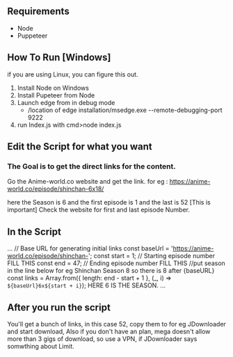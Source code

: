 ## Requirements 
- Node
- Puppeteer


## How To Run [Windows] 
if you are using Linux, you can figure this out. 

1. Install Node on Windows
2. Install Pupeteer from Node
3. Launch edge from in debug mode
   - /location of edge installation/msedge.exe --remote-debugging-port 9222
4. run Index.js with cmd>node index.js


## Edit the Script for what you want
### The Goal is to get the direct links for the content.

Go the Anime-world.co website and get the link. for eg : https://anime-world.co/episode/shinchan-6x18/

here the Season is 6 and the first episode is 1 and the last is 52 [This is important] Check the website for first and last episode Number. 

## In the Script 
...
  // Base URL for generating initial links
  const baseUrl = 'https://anime-world.co/episode/shinchan-';
  const start = 1; // Starting episode number FILL THIS 
  const end = 47;  // Ending episode number FILL THIS
  //put season in the line below for eg Shinchan Season 8  so there is 8 after {baseURL}
  const links = Array.from({ length: end - start + 1 }, (_, i) => `${baseUrl}6x${start + i}`); HERE 6 IS THE SEASON. 
...

## After you run the script
You'll get a bunch of links, in this case 52, copy them to for eg JDownloader and start download, 
Also if you don't have an plan, mega doesn't allow more than 3 gigs of download, so use a VPN, if JDownloader says somwthing about Limit.
